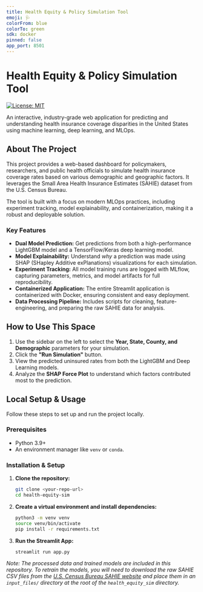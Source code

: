 ```yaml
---
title: Health Equity & Policy Simulation Tool
emoji: 🩺
colorFrom: blue
colorTo: green
sdk: docker
pinned: false
app_port: 8501
---
```

# Health Equity & Policy Simulation Tool

[![License: MIT](https://img.shields.io/badge/License-MIT-yellow.svg)](https://opensource.org/licenses/MIT)

An interactive, industry-grade web application for predicting and understanding health insurance coverage disparities in the United States using machine learning, deep learning, and MLOps.

## About The Project

This project provides a web-based dashboard for policymakers, researchers, and public health officials to simulate health insurance coverage rates based on various demographic and geographic factors. It leverages the Small Area Health Insurance Estimates (SAHIE) dataset from the U.S. Census Bureau.

The tool is built with a focus on modern MLOps practices, including experiment tracking, model explainability, and containerization, making it a robust and deployable solution.

### Key Features

*   **Dual Model Prediction:** Get predictions from both a high-performance LightGBM model and a TensorFlow/Keras deep learning model.
*   **Model Explainability:** Understand *why* a prediction was made using SHAP (SHapley Additive exPlanations) visualizations for each simulation.
*   **Experiment Tracking:** All model training runs are logged with MLflow, capturing parameters, metrics, and model artifacts for full reproducibility.
*   **Containerized Application:** The entire Streamlit application is containerized with Docker, ensuring consistent and easy deployment.
*   **Data Processing Pipeline:** Includes scripts for cleaning, feature-engineering, and preparing the raw SAHIE data for analysis.

## How to Use This Space

1.  Use the sidebar on the left to select the **Year, State, County, and Demographic** parameters for your simulation.
2.  Click the **"Run Simulation"** button.
3.  View the predicted uninsured rates from both the LightGBM and Deep Learning models.
4.  Analyze the **SHAP Force Plot** to understand which factors contributed most to the prediction.

## Local Setup & Usage

Follow these steps to set up and run the project locally.

### Prerequisites

*   Python 3.9+
*   An environment manager like `venv` or `conda`.

### Installation & Setup

1.  **Clone the repository:**
    ```sh
    git clone <your-repo-url>
    cd health-equity-sim
    ```

2.  **Create a virtual environment and install dependencies:**
    ```sh
    python3 -m venv venv
    source venv/bin/activate
    pip install -r requirements.txt
    ```

3.  **Run the Streamlit App:**
    ```sh
    streamlit run app.py
    ```

*Note: The processed data and trained models are included in this repository. To retrain the models, you will need to download the raw SAHIE CSV files from the [U.S. Census Bureau SAHIE website](https://www.census.gov/data/datasets/time-series/demo/sahie/estimates-acs.html) and place them in an `input_files/` directory at the root of the `health_equity_sim` directory.*